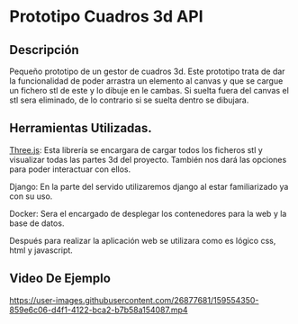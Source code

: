 # Prototipo Cuadros 3d API
## Descripción
Pequeño prototipo de un gestor de cuadros 3d. Este prototipo trata de dar la funcionalidad de poder arrastra un elemento al canvas y que se cargue un fichero stl de este y lo dibuje en le cambas. Si suelta fuera del canvas el stl sera eliminado, de lo contrario si se suelta dentro se dibujara. 

## Herramientas Utilizadas. 
 [Three.js](https://threejs.org/): Esta librería se encargara de cargar todos los ficheros stl y visualizar todas las partes 3d del proyecto. También nos dará las opciones para poder interactuar con ellos. 

Django: En la parte del servido utilizaremos django al estar familiarizado ya con su uso.

Docker: Sera el encargado de desplegar los contenedores para la web y la base de datos.

Después para realizar la aplicación web se utilizara como es lógico css, html y javascript. 

## Video De Ejemplo
https://user-images.githubusercontent.com/26877681/159554350-859e6c06-d4f1-4122-bca2-b7b58a154087.mp4





